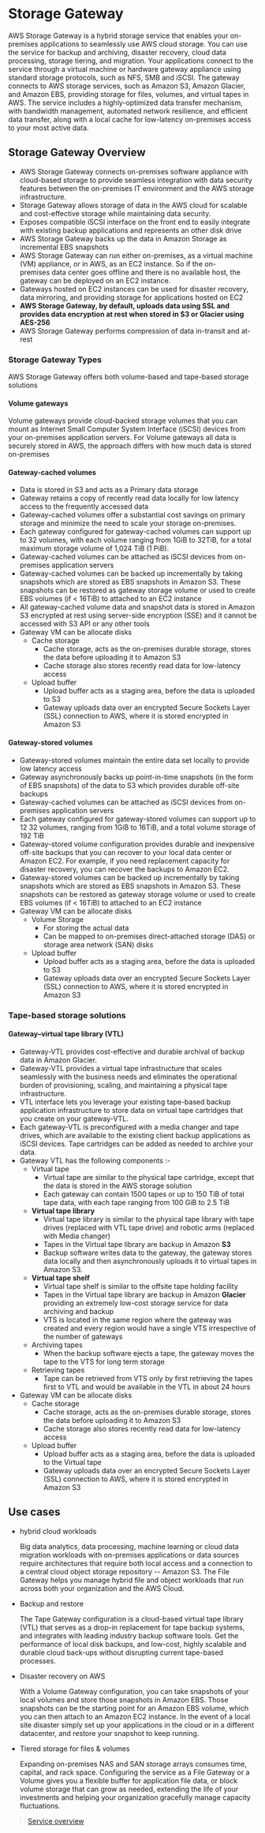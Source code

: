 # Storage Gateway

AWS Storage Gateway is a hybrid storage service that enables your on-premises applications to seamlessly use AWS cloud storage. You can use the service for backup and archiving, disaster recovery, cloud data processing, storage tiering, and migration. Your applications connect to the service through a virtual machine or hardware gateway appliance using standard storage protocols, such as NFS, SMB and iSCSI. The gateway connects to AWS storage services, such as Amazon S3, Amazon Glacier, and Amazon EBS, providing storage for files, volumes, and virtual tapes in AWS. The service includes a highly-optimized data transfer mechanism, with bandwidth management, automated network resilience, and efficient data transfer, along with a local cache for low-latency on-premises access to your most active data.

## Storage Gateway Overview

- AWS Storage Gateway connects on-premises software appliance with cloud-based storage to provide seamless integration with data security features between the on-premises IT environment and the AWS storage infrastructure.
- Storage Gateway allows storage of data in the AWS cloud for scalable and cost-effective storage while maintaining data security.
- Exposes compatible iSCSI interface on the front end to easily integrate with existing backup applications and represents an other disk drive
- AWS Storage Gateway backs up the data in Amazon Storage as incremental EBS snapshots
- AWS Storage Gateway can run either on-premises, as a virtual machine (VM) appliance, or in AWS, as an EC2 instance. So if the on-premises data center goes offline and there is no available host, the gateway can be deployed on an EC2 instance.
- Gateways hosted on EC2 instances can be used for disaster recovery, data mirroring, and providing storage for applications hosted on EC2
- **AWS Storage Gateway, by default, uploads data using SSL and provides data encryption at rest when stored in S3 or Glacier using AES-256**
- AWS Storage Gateway performs compression of data in-transit and at-rest

### Storage Gateway Types

AWS Storage Gateway offers both volume-based and tape-based storage solutions

#### Volume gateways

Volume gateways provide cloud-backed storage volumes that you can mount as Internet Small Computer System Interface (iSCSI) devices from your on-premises application servers. For Volume gateways all data is securely stored in AWS, the approach differs with how much data is stored on-premises

#### Gateway-cached volumes

- Data is stored in S3 and acts as a Primary data storage
- Gateway retains a copy of recently read data locally for low latency access to the frequently accessed data
- Gateway-cached volumes offer a substantial cost savings on primary storage and minimize the need to scale your storage on-premises.
- Each gateway configured for gateway-cached volumes can support up to 32 volumes, with each volume ranging from 1GiB to 32TiB, for a total maximum storage volume of 1,024 TiB (1 PiB).
- Gateway-cached volumes can be attached as iSCSI devices from on-premises application servers
- Gateway-cached volumes can be backed up incrementally by taking snapshots which are stored as EBS snapshots in Amazon S3. These snapshots can be restored as gateway storage volume or used to create EBS volumes (if < 16TiB) to attached to an EC2 instance
- All gateway-cached volume data and snapshot data is stored in Amazon S3 encrypted at rest using server-side encryption (SSE) and it cannot be accessed with S3 API or any other tools
- Gateway VM can be allocate disks
  - Cache storage
    - Cache storage, acts as the on-premises durable storage, stores the data before uploading it to Amazon S3
    - Cache storage also stores recently read data for low-latency access
  - Upload buffer
    - Upload buffer acts as a staging area, before the data is uploaded to S3
    - Gateway uploads data over an encrypted Secure Sockets Layer (SSL) connection to AWS, where it is stored encrypted in Amazon S3

#### Gateway-stored volumes

- Gateway-stored volumes maintain the entire data set locally to provide low latency access
- Gateway asynchronously backs up point-in-time snapshots (in the form of EBS snapshots) of the data to S3 which provides durable off-site backups
- Gateway-cached volumes can be attached as iSCSI devices from on-premises application servers
- Each gateway configured for gateway-stored volumes can support up to 12 32 volumes, ranging from 1GiB to 16TiB, and a total volume storage of 192 TiB
- Gateway-stored volume configuration provides durable and inexpensive off-site backups that you can recover to your local data center or Amazon EC2. For example, if you need replacement capacity for disaster recovery, you can recover the backups to Amazon EC2.
- Gateway-stored volumes can be backed up incrementally by taking snapshots which are stored as EBS snapshots in Amazon S3. These snapshots can be restored as gateway storage volume or used to create EBS volumes (if < 16TiB) to attached to an EC2 instance
- Gateway VM can be allocate disks
  - Volume Storage
    - For storing the actual data
    - Can be mapped to on-premises direct-attached storage (DAS) or storage area network (SAN) disks
  - Upload buffer
    - Upload buffer acts as a staging area, before the data is uploaded to S3
    - Gateway uploads data over an encrypted Secure Sockets Layer (SSL) connection to AWS, where it is stored encrypted in Amazon S3

### Tape-based storage solutions

#### Gateway–virtual tape library (VTL)

- Gateway-VTL provides cost-effective and durable archival of backup data in Amazon Glacier.
- Gateway-VTL provides a virtual tape infrastructure that scales seamlessly with the business needs and eliminates the operational burden of provisioning, scaling, and maintaining a physical tape infrastructure.
- VTL interface lets you leverage your existing tape-based backup application infrastructure to store data on virtual tape cartridges that you create on your gateway-VTL.
- Each gateway-VTL is preconfigured with a media changer and tape drives, which are available to the existing client backup applications as iSCSI devices. Tape cartridges can be added as needed to archive your data.
- Gateway VTL has the following components :-
  - Virtual tape
    - Virtual tape are similar to the physical tape cartridge, except that the data is stored in the AWS storage solution
    - Each gateway can contain 1500 tapes or up to 150 TiB of total tape data, with each tape ranging from 100 GiB to 2.5 TiB
  - **Virtual tape library**
    - Virtual tape library is similar to the physical tape library with tape drives (replaced with VTL tape drive) and robotic arms (replaced with Media changer)
    - Tapes in the Virtual tape library are backup in Amazon **S3**
    - Backup software writes data to the gateway, the gateway stores data locally and then asynchronously uploads it to virtual tapes in Amazon S3.
  - **Virtual tape shelf**
    - Virtual tape shelf is similar to the offsite tape holding facility
    - Tapes in the Virtual tape library are backup in Amazon ****Glacier**** providing an extremely low-cost storage service for data archiving and backup
    - VTS is located in the same region where the gateway was created and every region would have a single VTS irrespective of the number of gateways
  - Archiving tapes
    - When the backup software ejects a tape, the gateway moves the tape to the VTS for long term storage
  - Retrieving tapes
    - Tape can be retrieved from VTS only by first retrieving the tapes first to VTL and would be available in the VTL in about 24 hours
- Gateway VM can be allocate disks
  - Cache storage
    - Cache storage, acts as the on-premises durable storage, stores the data before uploading it to Amazon S3
    - Cache storage also stores recently read data for low-latency access
  - Upload buffer
    - Upload buffer acts as a staging area, before the data is uploaded to the Virtual tape
    - Gateway uploads data over an encrypted Secure Sockets Layer (SSL) connection to AWS, where it is stored encrypted in Amazon S3

## Use cases

- hybrid cloud workloads

  Big data analytics, data processing, machine learning or cloud data migration workloads with on-premises applications or data sources require architectures that require both local access and a connection to a central cloud object storage repository -- Amazon S3. The File Gateway helps you manage hybrid file and object workloads that run across both your organization and the AWS Cloud.

- Backup and restore

  The Tape Gateway configuration is a cloud-based virtual tape library (VTL) that serves as a drop-in replacement for tape backup systems, and integrates with leading industry backup software tools. Get the performance of local disk backups, and low-cost, highly scalable and durable cloud back-ups without disrupting current tape-based processes.

- Disaster recovery on AWS

  With a Volume Gateway configuration, you can take snapshots of your local volumes and store those snapshots in Amazon EBS. Those snapshots can be the starting point for an Amazon EBS volume, which you can then attach to an Amazon EC2 instance. In the event of a local site disaster simply set up your applications in the cloud or in a different datacenter, and restore your snapshot to keep running.

- Tiered storage for files & volumes

  Expanding on-premises NAS and SAN storage arrays consumes time, capital, and rack space. Configuring the service as a File Gateway or a Volume gives you a flexible buffer for application file data, or block volume storage that can grow as needed, extending the life of your investments and helping your organization gracefully manage capacity fluctuations.

> [Service overview](https://aws.amazon.com/storagegatewas/)
